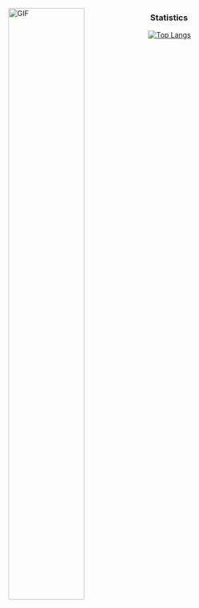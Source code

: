 <p align="left">
<img align="left" width="55%" alt="GIF" src="https://media.giphy.com/media/3owzWkGtQ3us1pV0qc/giphy.gif"></img>
</p>

### &nbsp;Statistics

[![Top Langs](https://github-readme-stats.vercel.app/api/top-langs/?username=POLROTY&layout=compact&bg_color=202020&title_color=f8f8f8&text_color=f8f8f8&icon_color=f8f8f8&border_color=202020)](https://github.com/anuraghazra/github-readme-stats)
